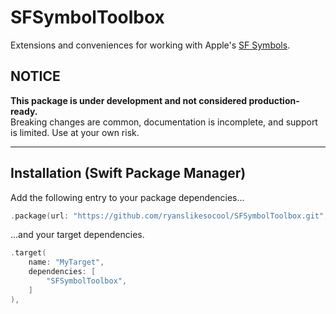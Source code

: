 # SFSymbolToolbox

Extensions and conveniences for working with Apple's
[SF Symbols]( https://developer.apple.com/sf-symbols/ ).


## NOTICE

**This package is under development and not considered production-ready.**<br/>
Breaking changes are common, documentation is incomplete, and support is limited.  Use at your own risk.

---


## Installation (Swift Package Manager)

Add the following entry to your package dependencies...
```swift
.package(url: "https://github.com/ryanslikesocool/SFSymbolToolbox.git", from: "0.0.1"),
```
...and your target dependencies.
```swift
.target(
	name: "MyTarget",
	dependencies: [
		"SFSymbolToolbox",
	]
),
